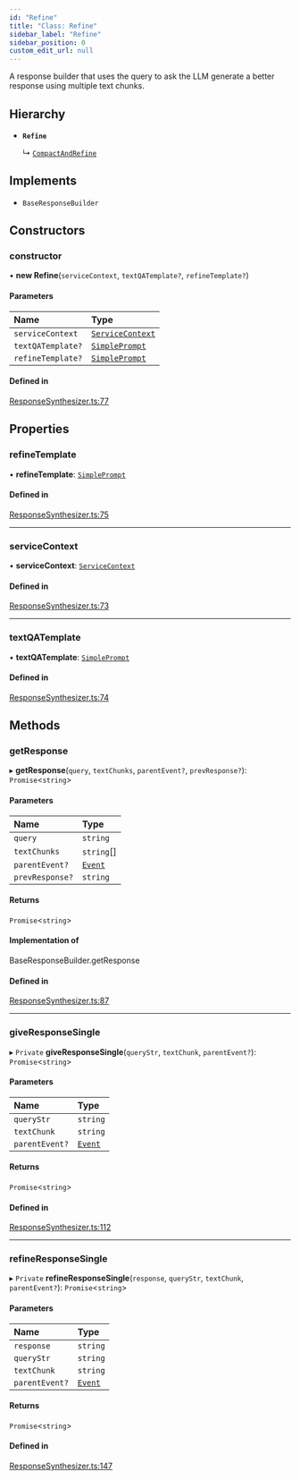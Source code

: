 ```yaml
---
id: "Refine"
title: "Class: Refine"
sidebar_label: "Refine"
sidebar_position: 0
custom_edit_url: null
---
```


A response builder that uses the query to ask the LLM generate a better response using multiple text chunks.

## Hierarchy

- **`Refine`**

  ↳ [`CompactAndRefine`](CompactAndRefine.md)

## Implements

- `BaseResponseBuilder`

## Constructors

### constructor

• **new Refine**(`serviceContext`, `textQATemplate?`, `refineTemplate?`)

#### Parameters

| Name | Type |
| :------ | :------ |
| `serviceContext` | [`ServiceContext`](../interfaces/ServiceContext.md) |
| `textQATemplate?` | [`SimplePrompt`](../modules.md#simpleprompt) |
| `refineTemplate?` | [`SimplePrompt`](../modules.md#simpleprompt) |

#### Defined in

[ResponseSynthesizer.ts:77](https://github.com/run-llama/LlamaIndexTS/blob/9d0cadf/packages/core/src/ResponseSynthesizer.ts#L77)

## Properties

### refineTemplate

• **refineTemplate**: [`SimplePrompt`](../modules.md#simpleprompt)

#### Defined in

[ResponseSynthesizer.ts:75](https://github.com/run-llama/LlamaIndexTS/blob/9d0cadf/packages/core/src/ResponseSynthesizer.ts#L75)

___

### serviceContext

• **serviceContext**: [`ServiceContext`](../interfaces/ServiceContext.md)

#### Defined in

[ResponseSynthesizer.ts:73](https://github.com/run-llama/LlamaIndexTS/blob/9d0cadf/packages/core/src/ResponseSynthesizer.ts#L73)

___

### textQATemplate

• **textQATemplate**: [`SimplePrompt`](../modules.md#simpleprompt)

#### Defined in

[ResponseSynthesizer.ts:74](https://github.com/run-llama/LlamaIndexTS/blob/9d0cadf/packages/core/src/ResponseSynthesizer.ts#L74)

## Methods

### getResponse

▸ **getResponse**(`query`, `textChunks`, `parentEvent?`, `prevResponse?`): `Promise`<`string`\>

#### Parameters

| Name | Type |
| :------ | :------ |
| `query` | `string` |
| `textChunks` | `string`[] |
| `parentEvent?` | [`Event`](../interfaces/Event.md) |
| `prevResponse?` | `string` |

#### Returns

`Promise`<`string`\>

#### Implementation of

BaseResponseBuilder.getResponse

#### Defined in

[ResponseSynthesizer.ts:87](https://github.com/run-llama/LlamaIndexTS/blob/9d0cadf/packages/core/src/ResponseSynthesizer.ts#L87)

___

### giveResponseSingle

▸ `Private` **giveResponseSingle**(`queryStr`, `textChunk`, `parentEvent?`): `Promise`<`string`\>

#### Parameters

| Name | Type |
| :------ | :------ |
| `queryStr` | `string` |
| `textChunk` | `string` |
| `parentEvent?` | [`Event`](../interfaces/Event.md) |

#### Returns

`Promise`<`string`\>

#### Defined in

[ResponseSynthesizer.ts:112](https://github.com/run-llama/LlamaIndexTS/blob/9d0cadf/packages/core/src/ResponseSynthesizer.ts#L112)

___

### refineResponseSingle

▸ `Private` **refineResponseSingle**(`response`, `queryStr`, `textChunk`, `parentEvent?`): `Promise`<`string`\>

#### Parameters

| Name | Type |
| :------ | :------ |
| `response` | `string` |
| `queryStr` | `string` |
| `textChunk` | `string` |
| `parentEvent?` | [`Event`](../interfaces/Event.md) |

#### Returns

`Promise`<`string`\>

#### Defined in

[ResponseSynthesizer.ts:147](https://github.com/run-llama/LlamaIndexTS/blob/9d0cadf/packages/core/src/ResponseSynthesizer.ts#L147)
